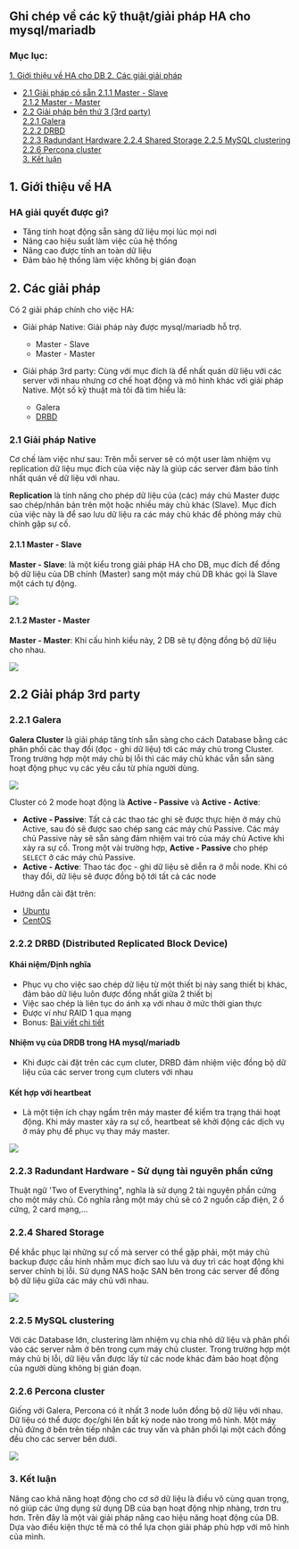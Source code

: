 ## Ghi chép về các kỹ thuật/giải pháp HA cho mysql/mariadb

### Mục lục:
[1. Giới thiệu về HA cho DB ](#1)
[2. Các giải giải pháp ](#2)
- [2.1 Giải pháp có sẵn ](#2.1)	
	[2.1.1 Master - Slave ](#2.1.1)		
	[2.1.2 Master - Master ](#2.1.2)	
- [2.2 Giải pháp bên thứ 3 (3rd party) ](#2.2)	
	[2.2.1 Galera](#2.2.1)	
	[2.2.2 DRBD ](#2.2.2)	
	[2.2.3 Radundant Hardware ](#2.2.3)	
	[2.2.4 Shared Storage ](#2.2.4)	
	[2.2.5 MySQL clustering  ](#2.2.5)	
	[2.2.6 Percona cluster  ](#2.2.6)	
[3. Kết luận ](#3)

<a name="1"></a>
## 1. Giới thiệu về HA

### HA giải quyết được gì?

- Tăng tính hoạt động sẵn sàng dữ liệu mọi lúc mọi nơi
- Nâng cao hiệu suất làm việc của hệ thống
- Nâng cao được tính an toàn dữ liệu
- Đảm bảo hệ thống làm việc không bị gián đoạn

## 2. Các giải pháp

Có 2 giải pháp chính cho việc HA:

- Giải pháp Native: Giải pháp này được mysql/mariadb hỗ trợ.
	- Master - Slave
	- Master - Master

- Giải pháp 3rd party: Cùng với mục đích là để nhất quán dữ liệu với các server với nhau nhưng cơ chế hoạt động và mô hình khác với giải pháp Native. Một số kỹ thuật mà tôi đã tìm hiểu là:
	- Galera
	- [DRBD ](https://github.com/hoangdh/ghichep-drbd)

<a name="2.1"></a>

### 2.1 Giải pháp Native

Cơ chế làm việc như sau: Trên mỗi server sẽ có một user làm nhiệm vụ replication dữ liệu mục đích của việc này là giúp các server đảm bảo tính nhất quán về dữ liệu với nhau.

**Replication** là tính năng cho phép dữ liệu của (các) máy chủ Master được sao chép/nhân bản trên một hoặc nhiều máy chủ khác (Slave). Mục đích của việc này là để sao lưu dữ liệu ra các máy chủ khác đề phòng máy chủ chính gặp sự cố.

<a name="2.1.1"></a>

#### 2.1.1 Master - Slave
**Master - Slave**: là một kiểu trong giải pháp HA cho DB, mục đích để đồng bộ dữ liệu của DB chính (Master) sang một máy chủ DB khác gọi là Slave một cách tự động.

<img src="http://image.prntscr.com/image/0d9a0a557ae14f3e8677aae42816227c.png" />

<a name="2.1.2"></a>

#### 2.1.2 Master - Master

**Master - Master**: Khi cấu hình kiểu này, 2 DB sẽ tự động đồng bộ dữ liệu cho nhau.

<img src="http://image.prntscr.com/image/442577b161be4ec68008eedbfeb3f89d.png" />

## 2.2 Giải pháp 3rd party

<a name="2.2.1"></a>

### 2.2.1 Galera

**Galera Cluster** là giải pháp tăng tính sẵn sàng cho cách Database bằng các phân phối các thay đổi (đọc - ghi dữ liệu) tới các máy chủ trong Cluster. Trong trường hợp một máy chủ bị lỗi thì các máy chủ khác vẫn sẵn sàng hoạt động phục vụ các yêu cầu từ phía người dùng.

<img src="http://image.prntscr.com/image/53203642d97c4866bfdfd52d7e54af33.png" />

Cluster có 2 mode hoạt động là **Active - Passive** và **Active - Active**:

- **Active - Passive**: Tất cả các thao tác ghi sẽ được thực hiện ở máy chủ Active, sau đó sẽ được sao chép sang các máy chủ Passive. Các máy chủ Passive này sẽ sẵn sàng đảm nhiệm vai trò của máy chủ Active khi xảy ra sự cố. Trong một vài trường hợp, **Active - Passive** cho phép `SELECT` ở các máy chủ Passive.
- **Active - Active**: Thao tác đọc - ghi dữ liệu sẽ diễn ra ở mỗi node. Khi có thay đổi, dữ liệu sẽ được đồng bộ tới tất cả các node

Hướng dẫn cài đặt trên:

- [Ubuntu](https://github.com/hoangdh/ghichep-database/tree/master/Galera_on_Ubuntu)
- [CentOS](https://github.com/hoangdh/ghichep-database/tree/master/Galera_on_CentOS)

<a name="2.2.2"></a>

### 2.2.2 DRBD (Distributed Replicated Block Device)

#### Khái niệm/Định nghĩa

- Phục vụ cho việc sao chép dữ liệu từ một thiết bị này sang thiết bị khác, đảm bảo dữ liệu luôn được đồng nhất giữa 2 thiết bị
- Việc sao chép là liên tục do ánh xạ với nhau ở mức thời gian thực
- Được ví như RAID 1 qua mạng
- Bonus: [Bài viết chi tiết](https://github.com/hoangdh/ghichep-drbd)

#### Nhiệm vụ của DRDB trong HA mysql/mariadb

- Khi được cài đặt trên các cụm cluter, DRBD đảm nhiệm việc đồng bộ dữ liệu của các server trong cụm cluters với nhau

#### Kết hợp với heartbeat

- Là một tiện ích chạy ngầm trên máy master để kiểm tra trạng thái hoạt động.  Khi máy master xảy ra sự cố, heartbeat sẽ khởi động các dịch vụ ở máy phụ để phục vụ thay máy master.

<img src="https://bobcares.com/wp-content/uploads/mysql-high-availability-drbd-replication.jpg" />

<a name="2.2.3"></a>
### 2.2.3 Radundant Hardware - Sử dụng tài nguyên phần cứng

Thuật ngữ 'Two of Everything", nghĩa là sử dụng 2 tài nguyên phần cứng cho một máy chủ. Có nghĩa rằng một máy chủ sẽ có 2 nguồn cấp điện, 2 ổ cứng, 2 card mạng,...

<a name="2.2.4"></a>

### 2.2.4 Shared Storage

Để khắc phục lại những sự cố mà server có thể gặp phải, một máy chủ backup được cấu hình nhằm mục đích sao lưu và duy trì các hoạt động khi server chính bị lỗi. Sử dụng NAS hoặc SAN bên trong các server để đồng bộ dữ liệu giữa các máy chủ với nhau.

<img src="https://bobcares.com/wp-content/uploads/mysql-high-availability-shared-storage.jpg" />

<a name="2.2.5"></a>

### 2.2.5 MySQL clustering

Với các Database lớn, clustering làm nhiệm vụ chia nhỏ dữ liệu và phân phối vào các server nằm ở bên trong cụm máy chủ cluster. Trong trường hợp một máy chủ bị lỗi, dữ liệu vẫn được lấy từ các node khác đảm bảo hoạt động của người dùng không bị gián đoạn.

<a name="2.2.6"></a>

### 2.2.6 Percona cluster 

Giống với Galera, Percona có ít nhất 3 node luôn đồng bộ dữ liệu với nhau. Dữ liệu có thể được đọc/ghi lên bất kỳ node nào trong mô hình. Một máy chủ đứng ở bên trên tiếp nhận các truy vấn và phân phối lại một cách đồng đều cho các server bên dưới.

<img src="https://bobcares.com/wp-content/uploads/MySQL-high-availability-Percona-XtraDB.jpg" />

<a name="3"></a>

### 3. Kết luận

Nâng cao khả năng hoạt động cho cơ sở dữ liệu là điều vô cùng quan trọng, nó giúp các ứng dụng sử dụng DB của bạn hoạt động nhịp nhàng, trơn tru hơn. Trên đây là một vài giải pháp nâng cao hiệu năng hoạt động của DB. Dựa vào điều kiện thực tế mà có thể lựa chọn giải pháp phù hợp với mô hình của mình.
